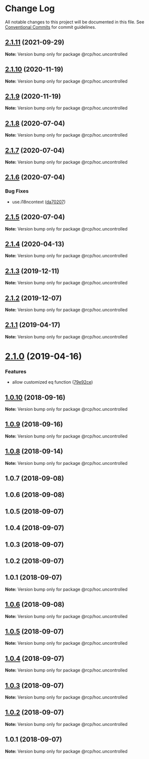 # Change Log

All notable changes to this project will be documented in this file.
See [Conventional Commits](https://conventionalcommits.org) for commit guidelines.

<a name="2.1.11"></a>

## [2.1.11](https://github.com/imcuttle/rcp/compare/@rcp/hoc.uncontrolled@2.1.10...@rcp/hoc.uncontrolled@2.1.11) (2021-09-29)

**Note:** Version bump only for package @rcp/hoc.uncontrolled

<a name="2.1.10"></a>

## [2.1.10](https://github.com/imcuttle/rcp/compare/@rcp/hoc.uncontrolled@2.1.9...@rcp/hoc.uncontrolled@2.1.10) (2020-11-19)

**Note:** Version bump only for package @rcp/hoc.uncontrolled

<a name="2.1.9"></a>

## [2.1.9](https://github.com/imcuttle/rcp/compare/@rcp/hoc.uncontrolled@2.1.8...@rcp/hoc.uncontrolled@2.1.9) (2020-11-19)

**Note:** Version bump only for package @rcp/hoc.uncontrolled

<a name="2.1.8"></a>

## [2.1.8](https://github.com/imcuttle/rcp/compare/@rcp/hoc.uncontrolled@2.1.7...@rcp/hoc.uncontrolled@2.1.8) (2020-07-04)

**Note:** Version bump only for package @rcp/hoc.uncontrolled

<a name="2.1.7"></a>

## [2.1.7](https://github.com/imcuttle/rcp/compare/@rcp/hoc.uncontrolled@2.1.6...@rcp/hoc.uncontrolled@2.1.7) (2020-07-04)

**Note:** Version bump only for package @rcp/hoc.uncontrolled

<a name="2.1.6"></a>

## [2.1.6](https://github.com/imcuttle/rcp/compare/@rcp/hoc.uncontrolled@2.1.5...@rcp/hoc.uncontrolled@2.1.6) (2020-07-04)

### Bug Fixes

- use.i18ncontext ([da70207](https://github.com/imcuttle/rcp/commit/da70207))

<a name="2.1.5"></a>

## [2.1.5](https://github.com/imcuttle/rcp/compare/@rcp/hoc.uncontrolled@2.1.4...@rcp/hoc.uncontrolled@2.1.5) (2020-07-04)

**Note:** Version bump only for package @rcp/hoc.uncontrolled

<a name="2.1.4"></a>

## [2.1.4](https://github.com/imcuttle/rcp/compare/@rcp/hoc.uncontrolled@2.1.3...@rcp/hoc.uncontrolled@2.1.4) (2020-04-13)

**Note:** Version bump only for package @rcp/hoc.uncontrolled

<a name="2.1.3"></a>

## [2.1.3](https://github.com/imcuttle/rcp/compare/@rcp/hoc.uncontrolled@2.1.2...@rcp/hoc.uncontrolled@2.1.3) (2019-12-11)

**Note:** Version bump only for package @rcp/hoc.uncontrolled

<a name="2.1.2"></a>

## [2.1.2](https://github.com/imcuttle/rcp/compare/@rcp/hoc.uncontrolled@2.1.1...@rcp/hoc.uncontrolled@2.1.2) (2019-12-07)

**Note:** Version bump only for package @rcp/hoc.uncontrolled

<a name="2.1.1"></a>

## [2.1.1](https://github.com/imcuttle/rcp/compare/@rcp/hoc.uncontrolled@2.1.0...@rcp/hoc.uncontrolled@2.1.1) (2019-04-17)

**Note:** Version bump only for package @rcp/hoc.uncontrolled

<a name="2.1.0"></a>

# [2.1.0](https://github.com/imcuttle/rcp/compare/@rcp/hoc.uncontrolled@1.0.10...@rcp/hoc.uncontrolled@2.1.0) (2019-04-16)

### Features

- allow customized eq function ([79e92ce](https://github.com/imcuttle/rcp/commit/79e92ce))

<a name="1.0.10"></a>

## [1.0.10](https://github.com/imcuttle/rcp/compare/@rcp/hoc.uncontrolled@1.0.9...@rcp/hoc.uncontrolled@1.0.10) (2018-09-16)

**Note:** Version bump only for package @rcp/hoc.uncontrolled

<a name="1.0.9"></a>

## [1.0.9](https://github.com/imcuttle/rcp/compare/@rcp/hoc.uncontrolled@1.0.8...@rcp/hoc.uncontrolled@1.0.9) (2018-09-16)

**Note:** Version bump only for package @rcp/hoc.uncontrolled

<a name="1.0.8"></a>

## [1.0.8](https://github.com/imcuttle/rcp/compare/@rcp/hoc.uncontrolled@1.0.7...@rcp/hoc.uncontrolled@1.0.8) (2018-09-14)

**Note:** Version bump only for package @rcp/hoc.uncontrolled

<a name="1.0.7"></a>

## 1.0.7 (2018-09-08)

<a name="1.0.6"></a>

## 1.0.6 (2018-09-08)

<a name="1.0.5"></a>

## 1.0.5 (2018-09-07)

<a name="1.0.4"></a>

## 1.0.4 (2018-09-07)

<a name="1.0.3"></a>

## 1.0.3 (2018-09-07)

<a name="1.0.2"></a>

## 1.0.2 (2018-09-07)

<a name="1.0.1"></a>

## 1.0.1 (2018-09-07)

**Note:** Version bump only for package @rcp/hoc.uncontrolled

<a name="1.0.6"></a>

## [1.0.6](https://github.com/imcuttle/rcp/compare/v1.0.5...v1.0.6) (2018-09-08)

**Note:** Version bump only for package @rcp/hoc.uncontrolled

<a name="1.0.5"></a>

## [1.0.5](https://github.com/imcuttle/rcp/compare/v1.0.4...v1.0.5) (2018-09-07)

**Note:** Version bump only for package @rcp/hoc.uncontrolled

<a name="1.0.4"></a>

## [1.0.4](https://github.com/imcuttle/rcp/compare/v1.0.3...v1.0.4) (2018-09-07)

**Note:** Version bump only for package @rcp/hoc.uncontrolled

<a name="1.0.3"></a>

## [1.0.3](https://github.com/imcuttle/rcp/compare/v1.0.2...v1.0.3) (2018-09-07)

**Note:** Version bump only for package @rcp/hoc.uncontrolled

<a name="1.0.2"></a>

## [1.0.2](https://github.com/imcuttle/rcp/compare/v1.0.1...v1.0.2) (2018-09-07)

**Note:** Version bump only for package @rcp/hoc.uncontrolled

<a name="1.0.1"></a>

## 1.0.1 (2018-09-07)

**Note:** Version bump only for package @rcp/hoc.uncontrolled

